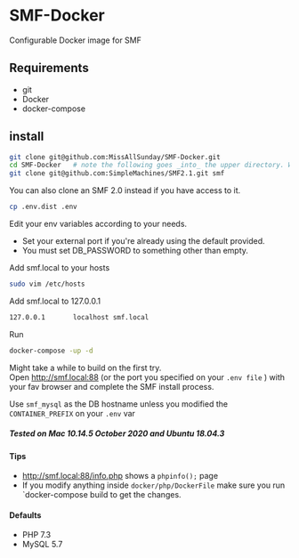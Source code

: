 # SMF-Docker
Configurable Docker image for SMF

## Requirements
- git
- Docker
- docker-compose

## install

```bash
git clone git@github.com:MissAllSunday/SMF-Docker.git
cd SMF-Docker   # note the following goes _into_ the upper directory. Will be copied into php section during docker compose
git clone git@github.com:SimpleMachines/SMF2.1.git smf
```

You can also clone an SMF 2.0 instead if you have access to it.

```bash
cp .env.dist .env
```

Edit your env variables according to your needs.
* Set your external port if you're already using the default provided.
* You must set DB_PASSWORD to something other than empty.

Add smf.local to your hosts
```bash
sudo vim /etc/hosts
```
Add smf.local to 127.0.0.1

```bash
127.0.0.1       localhost smf.local
```

Run

```bash
docker-compose -up -d
```

Might take a while to build on the first try.  
Open http://smf.local:88 (or the port you specified on your `.env file` ) with your fav browser and complete the SMF install process.

Use `smf_mysql` as the DB hostname unless you modified the `CONTAINER_PREFIX` on your `.env` var

##### Tested on Mac 10.14.5 October 2020 and Ubuntu 18.04.3

#### Tips
- http://smf.local:88/info.php shows a `phpinfo();` page
- If you modify anything inside `docker/php/DockerFile` make sure you run `docker-compose build to get the changes.

#### Defaults
- PHP 7.3
- MySQL 5.7






